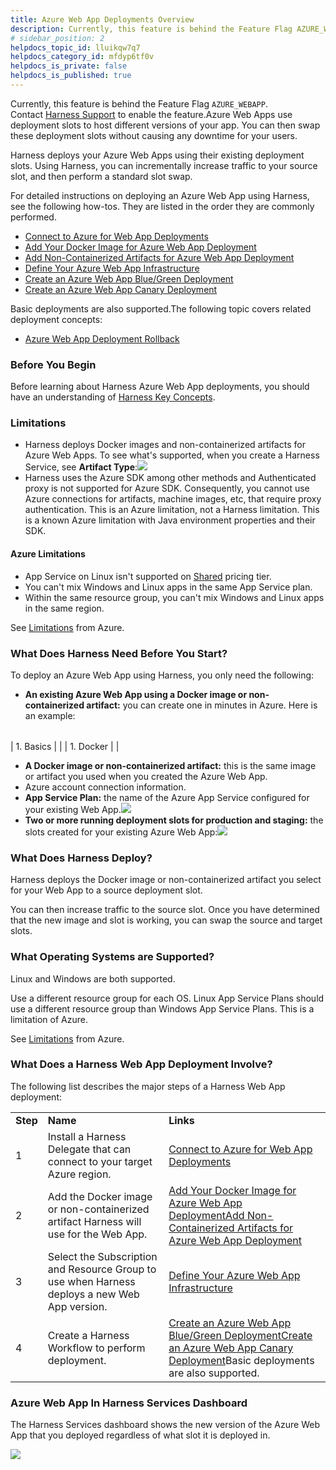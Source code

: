 ```yaml
---
title: Azure Web App Deployments Overview
description: Currently, this feature is behind the Feature Flag AZURE_WEBAPP. Contact Harness Support to enable the feature. Azure Web Apps use deployment slots to host different versions of your app. You can the…
# sidebar_position: 2
helpdocs_topic_id: lluikqw7q7
helpdocs_category_id: mfdyp6tf0v
helpdocs_is_private: false
helpdocs_is_published: true
---
```


Currently, this feature is behind the Feature Flag `AZURE_WEBAPP`. Contact [Harness Support](https://mail.google.com/mail/?view=cm&fs=1&tf=1&to=support@harness.io) to enable the feature.Azure Web Apps use deployment slots to host different versions of your app. You can then swap these deployment slots without causing any downtime for your users.

Harness deploys your Azure Web Apps using their existing deployment slots. Using Harness, you can incrementally increase traffic to your source slot, and then perform a standard slot swap.

For detailed instructions on deploying an Azure Web App using Harness, see the following how-tos. They are listed in the order they are commonly performed.

* [Connect to Azure for Web App Deployments](connect-to-azure-for-web-app-deployments.md)
* [Add Your Docker Image for Azure Web App Deployment](add-your-docker-image-for-azure-web-app-deployment.md)
* [Add Non-Containerized Artifacts for Azure Web App Deployment](add-a-non-containerized-artifacts-for-azure-web-app-deployment.md)
* [Define Your Azure Web App Infrastructure](define-your-azure-web-app-infrastructure.md)
* [Create an Azure Web App Blue/Green Deployment](create-an-azure-web-app-blue-green-deployment.md)
* [Create an Azure Web App Canary Deployment](create-an-azure-web-app-canary-deployment.md)

Basic deployments are also supported.The following topic covers related deployment concepts:

* [Azure Web App Deployment Rollback](azure-web-app-deployment-rollback.md)

### Before You Begin

Before learning about Harness Azure Web App deployments, you should have an understanding of [Harness Key Concepts](../../../starthere-firstgen/harness-key-concepts.md).

### Limitations

* Harness deploys Docker images and non-containerized artifacts for Azure Web Apps. To see what's supported, when you create a Harness Service, see **Artifact Type**:![](./static/azure-web-app-deployments-overview-00.png)
* Harness uses the Azure SDK among other methods and Authenticated proxy is not supported for Azure SDK. Consequently, you cannot use Azure connections for artifacts, machine images, etc, that require proxy authentication. This is an Azure limitation, not a Harness limitation. This is a known Azure limitation with Java environment properties and their SDK.

#### Azure Limitations

* App Service on Linux isn't supported on [Shared](https://azure.microsoft.com/pricing/details/app-service/plans/) pricing tier.
* You can't mix Windows and Linux apps in the same App Service plan.
* Within the same resource group, you can't mix Windows and Linux apps in the same region.

See [Limitations](https://docs.microsoft.com/en-us/azure/app-service/overview#limitations) from Azure.

### What Does Harness Need Before You Start?

To deploy an Azure Web App using Harness, you only need the following:

* **An existing Azure Web App using a Docker image or non-containerized artifact:** you can create one in minutes in Azure. Here is an example:  


|  |  |
| --- | --- |
| 
	1. Basics |  |
| 
	1. Docker |  |
* **A Docker image or non-containerized artifact:** this is the same image or artifact you used when you created the Azure Web App.
* Azure account connection information.
* **App Service Plan:** the name of the Azure App Service configured for your existing Web App.![](./static/azure-web-app-deployments-overview-01.png)
* **Two or more running deployment slots for production and staging:** the slots created for your existing Azure Web App:![](./static/azure-web-app-deployments-overview-02.png)

### What Does Harness Deploy?

Harness deploys the Docker image or non-containerized artifact you select for your Web App to a source deployment slot.

You can then increase traffic to the source slot. Once you have determined that the new image and slot is working, you can swap the source and target slots.

### What Operating Systems are Supported?

Linux and Windows are both supported.

Use a different resource group for each OS. Linux App Service Plans should use a different resource group than Windows App Service Plans. This is a limitation of Azure.

See [Limitations](https://docs.microsoft.com/en-us/azure/app-service/overview#limitations) from Azure.

### What Does a Harness Web App Deployment Involve?

The following list describes the major steps of a Harness Web App deployment:



|  |  |  |
| --- | --- | --- |
| **Step** | **Name** | **Links** |
| 1 | Install a Harness Delegate that can connect to your target Azure region. | [Connect to Azure for Web App Deployments](connect-to-azure-for-web-app-deployments.md) |
| 2 | Add the Docker image or non-containerized artifact Harness will use for the Web App. | [Add Your Docker Image for Azure Web App Deployment](add-your-docker-image-for-azure-web-app-deployment.md)[Add Non-Containerized Artifacts for Azure Web App Deployment](add-a-non-containerized-artifacts-for-azure-web-app-deployment.md) |
| 3 | Select the Subscription and Resource Group to use when Harness deploys a new Web App version. | [Define Your Azure Web App Infrastructure](define-your-azure-web-app-infrastructure.md) |
| 4 | Create a Harness Workflow to perform deployment. | [Create an Azure Web App Blue/Green Deployment](create-an-azure-web-app-blue-green-deployment.md)[Create an Azure Web App Canary Deployment](create-an-azure-web-app-canary-deployment.md)Basic deployments are also supported. |

### Azure Web App In Harness Services Dashboard

The Harness Services dashboard shows the new version of the Azure Web App that you deployed regardless of what slot it is deployed in.

![](./static/azure-web-app-deployments-overview-03.png)